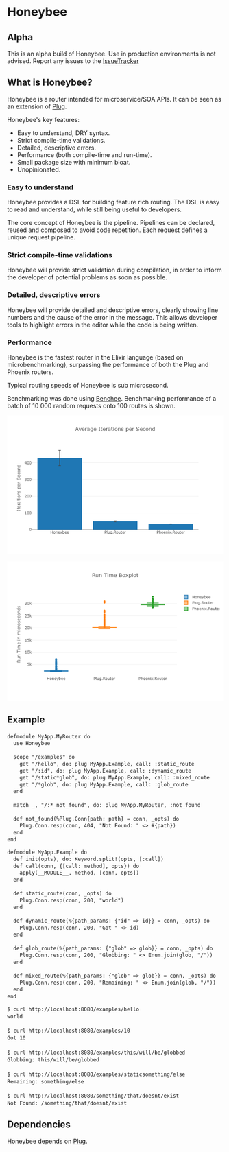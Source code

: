 # Honeybee

## Alpha
This is an alpha build of Honeybee. Use in production environments is not advised.
Report any issues to the [IssueTracker](https://github.com/apiologist/honeybee/)

## What is Honeybee?
Honeybee is a router intended for microservice/SOA APIs. It can be seen as an extension of [Plug](https://hexdocs.pm/plug/readme.html).

Honeybee's key features:
 - Easy to understand, DRY syntax.
 - Strict compile-time validations.
 - Detailed, descriptive errors.
 - Performance (both compile-time and run-time).
 - Small package size with minimum bloat.
 - Unopinionated.

### Easy to understand
Honeybee provides a DSL for building feature rich routing.
The DSL is easy to read and understand,
while still being useful to developers.

The core concept of Honeybee is the pipeline.
Pipelines can be declared, reused and composed to avoid code repetition.
Each request defines a unique request pipeline.

### Strict compile-time validations
Honeybee will provide strict validation during compilation,
in order to inform the developer of potential problems as soon as possible.

### Detailed, descriptive errors
Honeybee will provide detailed and descriptive errors,
clearly showing line numbers and the cause of the error in the message.
This allows developer tools to highlight errors in the editor while the code is being written.

### Performance
Honeybee is the fastest router in the Elixir language (based on microbenchmarking), surpassing the performance of both the Plug and Phoenix routers.

Typical routing speeds of Honeybee is sub microsecond.

Benchmarking was done using [Benchee](https://hexdocs.pm/benchee/Benchee.html).
Benchmarking performance of a batch of 10 000 random requests onto 100 routes is shown.

![alt text](https://raw.githubusercontent.com/apiologist/honeybee/master/guides/assets/ips_plot.png "Benchmark of runs per second for 10 000 requests on 100 routes")

![alt text](https://raw.githubusercontent.com/apiologist/honeybee/master/guides/assets/runtime_plot.png "Benchmark of run time for 10 000 requests on 100 routes")

## Example
```
defmodule MyApp.MyRouter do
  use Honeybee

  scope "/examples" do
    get "/hello", do: plug MyApp.Example, call: :static_route
    get "/:id", do: plug MyApp.Example, call: :dynamic_route
    get "/static*glob", do: plug MyApp.Example, call: :mixed_route
    get "/*glob", do: plug MyApp.Example, call: :glob_route
  end

  match _, "/:*_not_found", do: plug MyApp.MyRouter, :not_found

  def not_found(%Plug.Conn{path: path} = conn, _opts) do
    Plug.Conn.resp(conn, 404, "Not Found: " <> #{path})
  end
end
```

```
defmodule MyApp.Example do
  def init(opts), do: Keyword.split!(opts, [:call])
  def call(conn, {[call: method], opts}) do
    apply(__MODULE__, method, [conn, opts])
  end

  def static_route(conn, _opts) do
    Plug.Conn.resp(conn, 200, "world")
  end

  def dynamic_route(%{path_params: {"id" => id}} = conn, _opts) do
    Plug.Conn.resp(conn, 200, "Got " <> id)
  end

  def glob_route(%{path_params: {"glob" => glob}} = conn, _opts) do
    Plug.Conn.resp(conn, 200, "Globbing: " <> Enum.join(glob, "/"))
  end

  def mixed_route(%{path_params: {"glob" => glob}} = conn, _opts) do
    Plug.Conn.resp(conn, 200, "Remaining: " <> Enum.join(glob, "/"))
  end
end
```

```bash
$ curl http://localhost:8080/examples/hello
world

$ curl http://localhost:8080/examples/10
Got 10

$ curl http://localhost:8080/examples/this/will/be/globbed
Globbing: this/will/be/globbed

$ curl http://localhost:8080/examples/staticsomething/else
Remaining: something/else

$ curl http://localhost:8080/something/that/doesnt/exist
Not Found: /something/that/doesnt/exist
```

## Dependencies
Honeybee depends on [Plug](https://hexdocs.pm/plug/readme.html "Plug Hexdocs").
